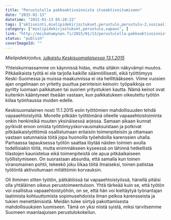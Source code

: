 ```yaml
---
title: "Perustulolla pakkoaktivoinnista itseaktivoitumiseen"
date: "2015-01-13"
datetime: "2015-01-13 05:20:22"
tags: ["aktivointi,mielipidekirjoitukset,perustulo,perustulo-2,sosiaaliturva,tyottomyys,vapaus", ]
category: ["mielipidekirjoitukset,perustulo,vapaus", ]
link: "http://miikahamynen.fi/2015/01/13/perustulolla-pakkoaktivoinnista-itseaktivoitumiseen/"
status: "publish"
coverImageId: ""
---
```


_Mielipidekirjoitus, [julkaistu Keskisuomalaisessa 13.1.2015](http://www.ksml.fi/mielipide/mielipidekirjoitukset/perustulolla-pakkoaktivoinnista-itseaktivoitumiseen/1966968)_

Yhteiskunnassamme on käynnissä hidas, mutta sitäkin näkyvämpi muutos. Pitkäaikaista työtä ei ole tarjolla kaikille säännöllisesti, eikä työttömyys Keski-Suomessa ja muissa maakunnissa ei ota hellittääkseen. Viime vuosien ajan ongelmaan on yritetty puuttua perinteisin keinoin: työpaikkoja on pyritty luomaan palkkatuen tai suorien yritystukien kautta. Nämä keinot ovat kuitenkin kääntyneet itseään vastaan, kun palkkatukeen oikeutettu työtön kiilaa työnhaussa muiden edelle.

Keskisuomalainen nosti 11.1.2015 esiin työttömien mahdollisuuden tehdä vapaaehtoistyötä. Monelle pitkään työttömänä olleelle vapaaehtoistoiminta onkin henkireikä muuten yksinäisessä arjessa. Samaan aikaan kunnat pyrkivät eroon omista työttömyyskorvausmaksuistaan ja potkivat pitkäaikaistyöttömiä osallistumaan erilaisiin toimenpiteisiin ja ottamaan vastaan satunnaisia töitä jopa huonoilla työehdoilla karenssien uhalla. Parhaassa tapauksessa työtön saattaa löytää näiden toimien avulla todellisiakin töitä, mutta enimmäkseen kyseessä on lähinnä hetkellistä tilastojen kaunistelua eikä toimenpiteistä ole apua pitkäaikaiseen työllistymiseen. On suorastaan absurdia, että samalla kun toinen viranomainen pohtii, tekeekö joku liikaa töitä ilmaiseksi, toinen patistaa työtöntä aktivoitumaan mitättömin korvauksin.

Oli ihminen sitten työtön, pätkätöissä tai vapaaehtoistyössä, hänellä pitäisi olla yhtäläinen oikeus perustoimeentuloon. Yhtä tärkeää kuin se, että työtön voi osallistua vapaaehtoistyöhön, on se, että hän voi kieltäytyä työnantajan laatimista kohtuuttomista sopimusehdoista ilman pelkoa karensseista ja tukien menettämisistä. Meidän tulee siirtyä pakottamisesta mahdollisuuksien luomiseen. Tämä on yksi niistä syistä, miksi tarvitsemme Suomeen maanlaajuisen perustulokokeilun.
